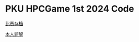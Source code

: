 # PKU HPCGame 1st 2024 Code

[比赛存档](https://github.com/lcpu-club/hpcgame_1st_problems)

[本人题解](https://lost-msth.github.io/2024/02/08/hpcgame-2024-writeup.html)
